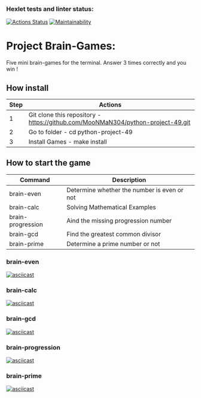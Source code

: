 ### Hexlet tests and linter status:
[![Actions Status](https://github.com/MooNMaN304/python-project-49/actions/workflows/hexlet-check.yml/badge.svg)](https://github.com/MooNMaN304/python-project-49/actions)
[![Maintainability](https://api.codeclimate.com/v1/badges/ec7ee1436db4842256f1/maintainability)](https://codeclimate.com/github/MooNMaN304/python-project-49/maintainability)

# Project Brain-Games:
Five mini brain-games for the terminal. Answer 3 times correctly and you win !

## How install 

| Step  | Actions |
| ------------- | ------------- |
| 1  | Git clone this repository - https://github.com/MooNMaN304/python-project-49.git  |
| 2  | Go to folder - cd python-project-49 |
| 3  | Install Games - make install |

## How to start the game

| Command | Description |
| ------------- | ------------- |
| brain-even  | Determine whether the number is even or not |
| brain-calc | Solving Mathematical Examples |
| brain-progression | Аind the missing progression number |
| brain-gcd | Find the greatest common divisor |
| brain-prime | Determine a prime number or not |

### brain-even
[![asciicast](https://asciinema.org/a/661289.svg)](https://asciinema.org/a/661289)
### brain-calc
[![asciicast](https://asciinema.org/a/661788.svg)](https://asciinema.org/a/661788)
### brain-gcd
[![asciicast](https://asciinema.org/a/661862.svg)](https://asciinema.org/a/661862)
### brain-progression
[![asciicast](https://asciinema.org/a/661914.svg)](https://asciinema.org/a/661914)
### brain-prime
[![asciicast](https://asciinema.org/a/661929.svg)](https://asciinema.org/a/661929)
